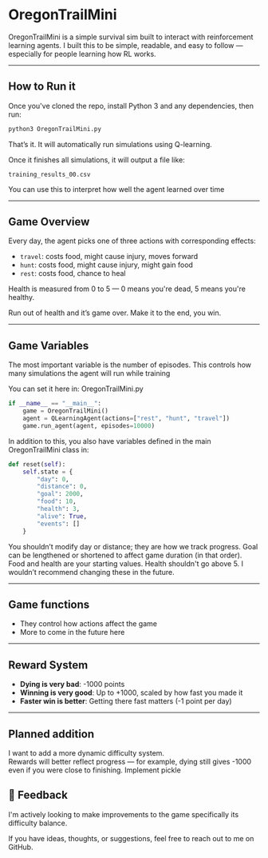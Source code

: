 # OregonTrailMini
 
OregonTrailMini is a simple survival sim built to interact with reinforcement learning agents. I built this to be simple, readable, and easy to follow — especially for people learning how RL works.

---
 
## How to Run it 
 
Once you've cloned the repo, install Python 3 and any dependencies, then run:
 
```bash
python3 OregonTrailMini.py
```
 
That’s it. It will automatically run simulations using Q-learning.
 
Once it finishes all simulations, it will output a file like:
 
```
training_results_00.csv
```
 
You can use this to interpret how well the agent learned over time 

---
 
## Game Overview

Every day, the agent picks one of three actions with corresponding effects:
- `travel`: costs food, might cause injury, moves forward
- `hunt`: costs food, might cause injury, might gain food
- `rest`: costs food, chance to heal

Health is measured from 0 to 5 — 0 means you're dead, 5 means you're healthy.

Run out of health and it’s game over. Make it to the end, you win.

---

## Game Variables


The most important variable is the number of episodes.
This controls how many simulations the agent will run while training

You can set it here in:
OregonTrailMini.py
```python
if __name__ == "__main__":
    game = OregonTrailMini()
    agent = QLearningAgent(actions=["rest", "hunt", "travel"])
    game.run_agent(agent, episodes=10000)
```
In addition to this, you also have variables defined in the main OregonTrailMini class in:

```python
def reset(self):
    self.state = {
        "day": 0,
        "distance": 0,
        "goal": 2000,
        "food": 10,
        "health": 3,
        "alive": True,
        "events": []
    }
```
You shouldn’t modify day or distance; they are how we track progress. Goal can be lengthened or shortened to affect game duration (in that order). Food and health are your starting values. Health shouldn't go above 5. I wouldn’t recommend changing these in the future.

---
## Game functions 
- They control how actions affect the game
- More to come in the future here
---
 
## Reward System
 
 - **Dying is very bad**: -1000 points
 - **Winning is very good**: Up to +1000, scaled by how fast you made it
 - **Faster win is better**: Getting there fast matters (-1 point per day)

---

## Planned addition 
I want to add a more dynamic difficulty system.  
Rewards will better reflect progress — for example, dying still gives -1000 even if you were close to finishing.
Implement pickle


## 💬 Feedback
 
I'm actively looking to make improvements to the game specifically its difficulty balance.
 
If you have ideas, thoughts, or suggestions, feel free to reach out to me on GitHub.